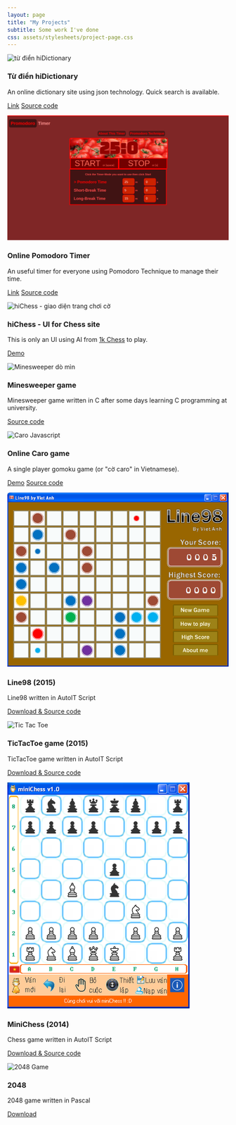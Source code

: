 ```yaml
---
layout: page
title: "My Projects"
subtitle: Some work I've done
css: assets/stylesheets/project-page.css
---
```

<div class="row">
	<div class="project">
		<div class="thumbnail">
			<img src="https://vietanhdev.com/hiDictionary/screenshot.png" alt="từ điển hiDictionary">
		</div>
		<div class="caption">
			<h3>Từ điển hiDictionary</h3>
			<p>An online dictionary site using json technology. Quick search is available.</p>
			<p><a href="https://vietanhdev.com/hiDictionary/" role="button">Link</a> <a href="https://github.com/vietanhdev/hiDictionary/" class="btn btn-primary" role="button">Source code</a></p>
		</div>
	</div>
	<div class="project">
		<div class="thumbnail">
			<img src="https://raw.githubusercontent.com/vietanhdev/Pomodoro-Timer/master/screenshot.png" alt="Online Pomodoro Timer">
		</div>
		<div class="caption">
			<h3>Online Pomodoro Timer</h3>
			<p>An useful timer for everyone using Pomodoro Technique to manage their time.</p>
			<p><a href="https://vietanhdev.com/Pomodoro-Timer/" role="button">Link</a> <a href="https://github.com/vietanhdev/Pomodoro-Timer/" class="btn btn-primary" role="button">Source code</a></p>
		</div>
	</div>
	<div class="project">
		<div class="thumbnail">
			<img src="https://vietanhdev.com/projects/hiChess/screenshot.png" alt="hiChess - giao diện trang chơi cờ">
		</div>
		<div class="caption">
			<h3>hiChess - UI for Chess site</h3>
			<p>This is only an UI using AI from <a href="http://1kchess.an3.es/">1k Chess</a> to play.</p>
			<p><a href="https://vietanhdev.com/projects/hiChess/" class="btn btn-primary" role="button">Demo</a></p>
		</div>
	</div>
	<div class="project">
		<div class="thumbnail">
			<img src="https://raw.githubusercontent.com/vietanhdev/minesweeper-in-c/master/screenshot.png" alt="Minesweeper dò mìn">
		</div>
		<div class="caption">
			<h3>Minesweeper game</h3>
			<p>Minesweeper game written in C after some days learning C programming at university.</p>
			<p><a href="https://github.com/vietanhdev/minesweeper-in-c" class="btn btn-primary" role="button">Source code</a></p>
		</div>
	</div>
	<div class="project">
		<div class="thumbnail">
			<img src="https://github.com/vietanhdev/van-caro-online/raw/master/screenshot.png" alt="Caro Javascript">
		</div>
		<div class="caption">
			<h3>Online Caro game</h3>
			<p>A single player gomoku game (or "cờ caro" in Vietnamese).</p>
			<p><a href="https://vietanhdev.com/projects/caro/" role="button">Demo</a> <a href="https://github.com/vietanhdev/van-caro-online" class="btn btn-primary" role="button">Source code</a></p>
		</div>
	</div>
	<div class="project">
		<div class="thumbnail">
			<img src="https://github.com/vietanhdev/line98/raw/master/screenshot.png" alt="Line 98">
		</div>
		<div class="caption">
			<h3>Line98 (2015)</h3>
			<p>Line98 written in AutoIT Script</p>
			<p><a href="https://github.com/vietanhdev/line98" class="btn btn-primary" role="button">Download &amp; Source code</a></p>
		</div>
	</div>
	<div class="project">
		<div class="thumbnail">
			<img src="https://github.com/vietanhdev/tic-tac-toe/raw/master/screenshot.jpg" alt="Tic Tac Toe">
		</div>
		<div class="caption">
			<h3>TicTacToe game (2015)</h3>
			<p>TicTacToe game written in AutoIT Script</p>
			<p><a href="https://github.com/vietanhdev/tic-tac-toe" class="btn btn-primary" role="button">Download &amp; Source code</a></p>
		</div>
	</div>
	<div class="project">
		<div class="thumbnail">
			<img src="https://github.com/vietanhdev/minichess/raw/master/screenshot.png" alt="Chess Game">
		</div>
		<div class="caption">
			<h3>MiniChess (2014)</h3>
			<p>Chess game written in AutoIT Script</p>
			<p><a href="https://github.com/vietanhdev/minichess" class="btn btn-primary" role="button">Download &amp; Source code</a></p>
		</div>
	</div>
	<div class="project">
		<div class="thumbnail">
			<img src="https://vietanhdev.com/projects/2048-pascal/2048.png" alt="2048 Game">
		</div>
		<div class="caption">
			<h3>2048</h3>
			<p>2048 game written in Pascal</p>
			<p><a href="https://vietanhdev.com/projects/2048-pascal/2048.zip" class="btn btn-primary" role="button">Download</a></p>
		</div>
	</div>
</div>